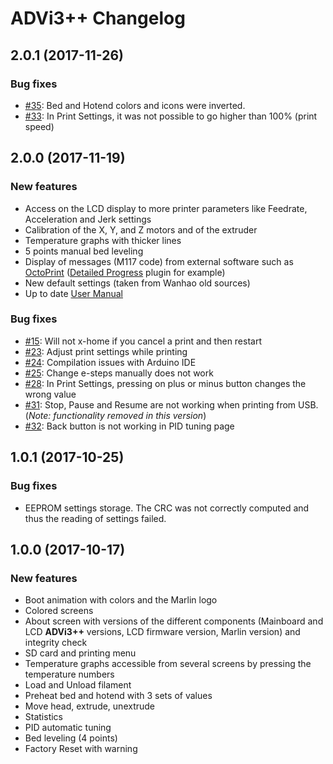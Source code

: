 # ADVi3++ Changelog

## 2.0.1 (2017-11-26)

### Bug fixes

* [#35](https://github.com/andrivet/ADVi3pp-Marlin/issues/35): Bed and Hotend colors and icons were inverted.
* [#33](https://github.com/andrivet/ADVi3pp-Marlin/issues/33): In Print Settings, it was not possible to go higher than 100% (print speed)


## 2.0.0 (2017-11-19)

### New features

* Access on the LCD display to more printer parameters like Feedrate, Acceleration and Jerk settings
* Calibration of the X, Y, and Z motors and of the extruder
* Temperature graphs with thicker lines
* 5 points manual bed leveling
* Display of messages (M117 code) from external software such as [OctoPrint](https://github.com/foosel/OctoPrint) ([Detailed Progress](https://github.com/dattas/OctoPrint-DetailedProgress) plugin for example)
* New default settings (taken from Wanhao old sources)
* Up to date [User Manual](https://andrivet.github.io/ADVi3pp-User-Manual/)

### Bug fixes

* [#15](https://github.com/andrivet/ADVi3pp-Marlin/issues/15): Will not x-home if you cancel a print and then restart
* [#23](https://github.com/andrivet/ADVi3pp-Marlin/issues/23): Adjust print settings while printing
* [#24](https://github.com/andrivet/ADVi3pp-Marlin/issues/24): Compilation issues with Arduino IDE
* [#25](https://github.com/andrivet/ADVi3pp-Marlin/issues/25): Change e-steps manually does not work
* [#28](https://github.com/andrivet/ADVi3pp-Marlin/issues/28): In Print Settings, pressing on plus or minus button changes the wrong value
* [#31](https://github.com/andrivet/ADVi3pp-Marlin/issues/31): Stop, Pause and Resume are not working when printing from USB. (*Note: functionality removed in this version*)
* [#32](https://github.com/andrivet/ADVi3pp-Marlin/issues/32): Back button is not working in PID tuning page 


## 1.0.1 (2017-10-25)

### Bug fixes

* EEPROM settings storage. The CRC was not correctly computed and thus the reading of settings failed.


## 1.0.0 (2017-10-17)

### New features

* Boot animation with colors and the Marlin logo
* Colored screens
* About screen with versions of the different components (Mainboard and LCD **ADVi3++** versions, LCD firmware version, Marlin version) and integrity check
* SD card and printing menu
* Temperature graphs accessible from several screens by pressing the temperature numbers
* Load and Unload filament
* Preheat bed and hotend with 3 sets of values
* Move head, extrude, unextrude
* Statistics
* PID automatic tuning
* Bed leveling (4 points)
* Factory Reset with warning

